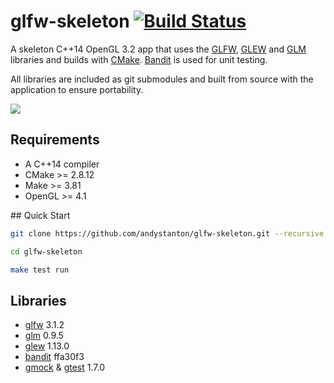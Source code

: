 # glfw-skeleton [![Build Status](https://travis-ci.org/andystanton/glfw-skeleton.svg?branch=master)](https://travis-ci.org/andystanton/glfw-skeleton)

A skeleton C++14 OpenGL 3.2 app that uses the [GLFW](http://www.glfw.org), [GLEW](http://glew.sourceforge.net/) and [GLM](http://glm.g-truc.net/) libraries and builds with [CMake](http://www.cmake.org/). [Bandit](http://banditcpp.org/) is used for unit testing.

All libraries are included as git submodules and built from source with the application to ensure portability.

![](http://andystanton.github.io/glfw-skeleton/images/content/3.0.1/glfw-skeleton.png)

## Requirements

* A C++14 compiler
* CMake >= 2.8.12
* Make >= 3.81
* OpenGL >= 4.1

## Quick Start

```sh
git clone https://github.com/andystanton/glfw-skeleton.git --recursive

cd glfw-skeleton

make test run
```

## Libraries

* [glfw](http://www.glfw.org/) 3.1.2
* [glm](http://glm.g-truc.net/) 0.9.5
* [glew](http://glew.sourceforge.net/) 1.13.0
* [bandit](http://banditcpp.org/) ffa30f3
* [gmock](https://code.google.com/p/googlemock/) & [gtest](https://code.google.com/p/googletest/) 1.7.0
